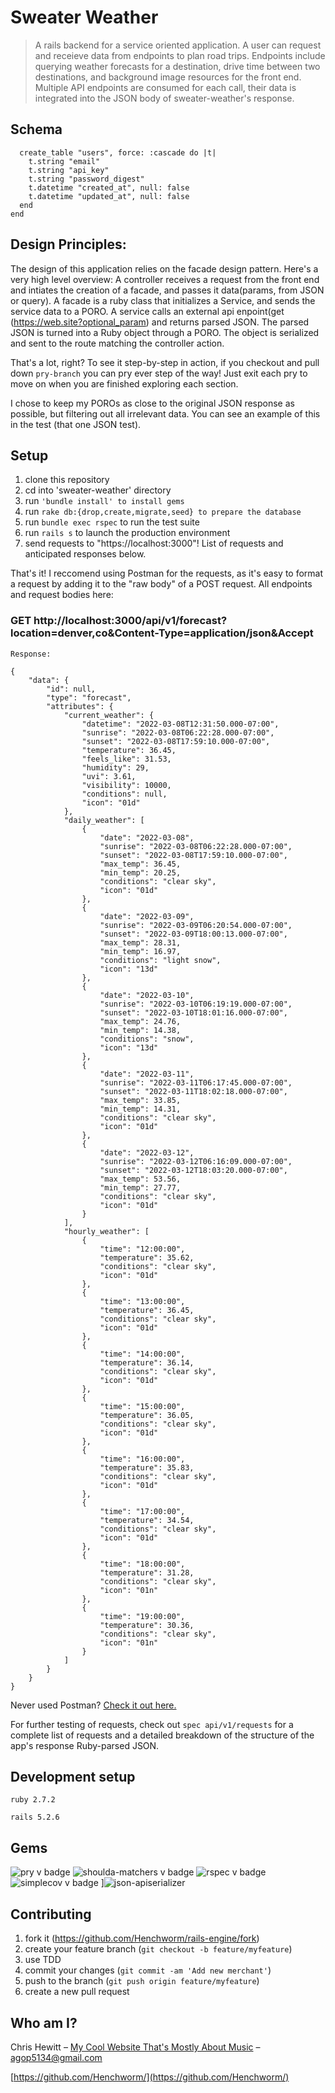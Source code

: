# Sweater Weather 
> A rails backend for a service oriented application. A user can request and receieve data from endpoints to plan road trips. Endpoints include querying weather forecasts for a destination, drive time between two destinations, and background image resources for the front end. 
Multiple API endpoints are consumed for each call, their data is integrated into the JSON body of sweater-weather's response. 

## Schema
```
  create_table "users", force: :cascade do |t|
    t.string "email"
    t.string "api_key"
    t.string "password_digest"
    t.datetime "created_at", null: false
    t.datetime "updated_at", null: false
  end
end
```

## Design Principles: 
The design of this application relies on the facade design pattern. Here's a very high level overview: 
A controller receives a request from the front end and intiates the creation of a facade, and passes it data(params, from JSON or query). 
A facade is a ruby class that initializes a Service, and sends the service data to a PORO. 
A service calls an external api enpoint(get (https://web.site?optional_param) and returns parsed JSON. 
The parsed JSON is turned into a Ruby object through a PORO. 
The object is serialized and sent to the route matching the controller action. 

That's a lot, right? To see it step-by-step in action, if you checkout and pull down ```pry-branch``` you can pry ever step of the way! Just exit each pry to move on when you are finished exploring each section. 

I chose to keep my POROs as close to the original JSON response as possible, but filtering out all irrelevant data. You can see an example of this in the test (that one JSON test). 

## Setup

1. clone this repository 
2. cd into 'sweater-weather' directory 
3. run ```'bundle install' to install gems```
4. run ```rake db:{drop,create,migrate,seed} to prepare the database ```
6. run ```bundle exec rspec``` to run the test suite
7. run ```rails s``` to launch the production environment
8. send requests to "https://localhost:3000"! List of requests and anticipated responses below. 

That's it! I reccomend using Postman for the requests, as it's easy to format a request by adding it to the "raw body" of a 
POST request. All endpoints and request bodies here: 
### GET http://localhost:3000/api/v1/forecast?location=denver,co&Content-Type=application/json&Accept
```
Response: 

{
    "data": {
        "id": null,
        "type": "forecast",
        "attributes": {
            "current_weather": {
                "datetime": "2022-03-08T12:31:50.000-07:00",
                "sunrise": "2022-03-08T06:22:28.000-07:00",
                "sunset": "2022-03-08T17:59:10.000-07:00",
                "temperature": 36.45,
                "feels_like": 31.53,
                "humidity": 29,
                "uvi": 3.61,
                "visibility": 10000,
                "conditions": null,
                "icon": "01d"
            },
            "daily_weather": [
                {
                    "date": "2022-03-08",
                    "sunrise": "2022-03-08T06:22:28.000-07:00",
                    "sunset": "2022-03-08T17:59:10.000-07:00",
                    "max_temp": 36.45,
                    "min_temp": 20.25,
                    "conditions": "clear sky",
                    "icon": "01d"
                },
                {
                    "date": "2022-03-09",
                    "sunrise": "2022-03-09T06:20:54.000-07:00",
                    "sunset": "2022-03-09T18:00:13.000-07:00",
                    "max_temp": 28.31,
                    "min_temp": 16.97,
                    "conditions": "light snow",
                    "icon": "13d"
                },
                {
                    "date": "2022-03-10",
                    "sunrise": "2022-03-10T06:19:19.000-07:00",
                    "sunset": "2022-03-10T18:01:16.000-07:00",
                    "max_temp": 24.76,
                    "min_temp": 14.38,
                    "conditions": "snow",
                    "icon": "13d"
                },
                {
                    "date": "2022-03-11",
                    "sunrise": "2022-03-11T06:17:45.000-07:00",
                    "sunset": "2022-03-11T18:02:18.000-07:00",
                    "max_temp": 33.85,
                    "min_temp": 14.31,
                    "conditions": "clear sky",
                    "icon": "01d"
                },
                {
                    "date": "2022-03-12",
                    "sunrise": "2022-03-12T06:16:09.000-07:00",
                    "sunset": "2022-03-12T18:03:20.000-07:00",
                    "max_temp": 53.56,
                    "min_temp": 27.77,
                    "conditions": "clear sky",
                    "icon": "01d"
                }
            ],
            "hourly_weather": [
                {
                    "time": "12:00:00",
                    "temperature": 35.62,
                    "conditions": "clear sky",
                    "icon": "01d"
                },
                {
                    "time": "13:00:00",
                    "temperature": 36.45,
                    "conditions": "clear sky",
                    "icon": "01d"
                },
                {
                    "time": "14:00:00",
                    "temperature": 36.14,
                    "conditions": "clear sky",
                    "icon": "01d"
                },
                {
                    "time": "15:00:00",
                    "temperature": 36.05,
                    "conditions": "clear sky",
                    "icon": "01d"
                },
                {
                    "time": "16:00:00",
                    "temperature": 35.83,
                    "conditions": "clear sky",
                    "icon": "01d"
                },
                {
                    "time": "17:00:00",
                    "temperature": 34.54,
                    "conditions": "clear sky",
                    "icon": "01d"
                },
                {
                    "time": "18:00:00",
                    "temperature": 31.28,
                    "conditions": "clear sky",
                    "icon": "01n"
                },
                {
                    "time": "19:00:00",
                    "temperature": 30.36,
                    "conditions": "clear sky",
                    "icon": "01n"
                }
            ]
        }
    }
}
```






Never used Postman? [Check it out here.](https://www.postman.com/postman/workspace/postman-public-workspace/documentation/12959542-c8142d51-e97c-46b6-bd77-52bb66712c9a)

For further testing of requests, check out ```spec api/v1/requests``` for a complete list of requests and a detailed breakdown of the structure of the app's response Ruby-parsed JSON. 

## Development setup
```ruby 2.7.2```

```rails 5.2.6```

## Gems

![pry v badge](https://img.shields.io/gem/v/pry?color=blue&label=pry)
![shoulda-matchers v badge](https://img.shields.io/gem/v/shoulda-matchers?label=shoulda-matchers)
![rspec v badge](https://img.shields.io/gem/v/rspec?color=orange&label=rspec)
![simplecov v badge](https://img.shields.io/gem/v/simplecov?color=green&label=simplecov)
]![json-apiserializer](https://img.shields.io/badge/json-apiserializer-green)

## Contributing

1. fork it (<https://github.com/Henchworm/rails-engine/fork>)
2. create your feature branch (`git checkout -b feature/myfeature`)
3. use TDD
4. commit your changes (`git commit -am 'Add new merchant'`)
5. push to the branch (`git push origin feature/myfeature`)
6. create a new pull request

## Who am I?

Chris Hewitt – [My Cool Website That's Mostly About Music](http://www.goldenbullfrog.com/) – agop5134@gmail.com


[https://github.com/Henchworm/](https://github.com/Henchworm/)



